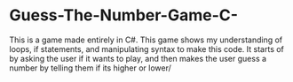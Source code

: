 # Guess-The-Number-Game-C-
This is a game made entirely in C#. This game shows my understanding of loops, if statements, and manipulating syntax to make this code.  It starts of by asking the user if it wants to play, and then makes the user guess a number by telling them if its higher or lower/
